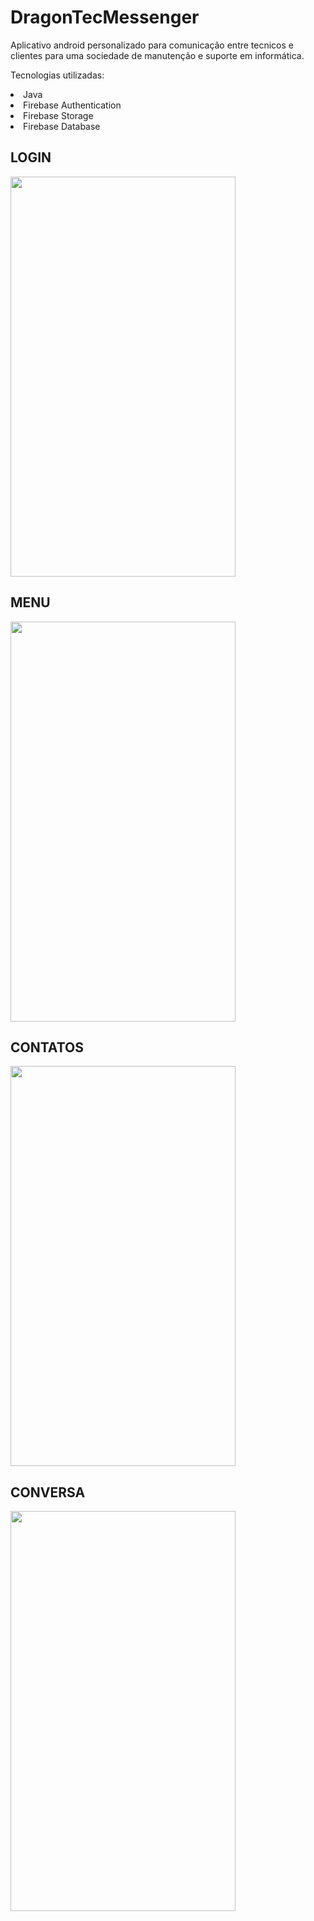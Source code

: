 # DragonTecMessenger
Aplicativo android personalizado para comunicação entre tecnicos e clientes para uma sociedade de manutenção e suporte em informática.

Tecnologias utilizadas:

<li>Java</li>
<li>Firebase Authentication</li>
<li>Firebase Storage</li>
<li>Firebase Database</li>


<h2>LOGIN</h2>
<img  width="360" height="640" src=https://firebasestorage.googleapis.com/v0/b/dragontecmessenger.appspot.com/o/images%2Flogin.png?alt=media&token=c123d6a1-e5a8-4658-a69f-6776aac639a5>
<h2>MENU</h2>
<img  width="360" height="640" src=https://firebasestorage.googleapis.com/v0/b/dragontecmessenger.appspot.com/o/images%2Fmenu.png?alt=media&token=d4ab8f39-492f-4711-90c6-3628be683c11>
<h2>CONTATOS</h2>
<img  width="360" height="640" src=https://firebasestorage.googleapis.com/v0/b/dragontecmessenger.appspot.com/o/images%2Fcontatos.png?alt=media&token=2a6dbac1-6be7-47f1-a32f-a490f61d2ff8>
<h2>CONVERSA</h2>
<img  width="360" height="640" src=https://firebasestorage.googleapis.com/v0/b/dragontecmessenger.appspot.com/o/images%2Fconversa.png?alt=media&token=ff185be6-ce2c-4cb5-beb1-bdc65d368a3e>
